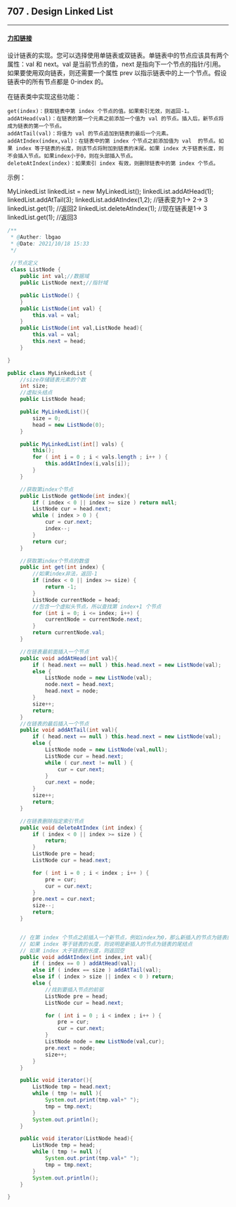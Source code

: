 ## 707 . Design Linked List

------

#### [力扣链接](https://leetcode-cn.com/problems/design-linked-list/)

设计链表的实现。您可以选择使用单链表或双链表。单链表中的节点应该具有两个属性：val 和 next。val 是当前节点的值，next 是指向下一个节点的指针/引用。如果要使用双向链表，则还需要一个属性 prev 以指示链表中的上一个节点。假设链表中的所有节点都是 0-index 的。

在链表类中实现这些功能：

    get(index)：获取链表中第 index 个节点的值。如果索引无效，则返回-1。
    addAtHead(val)：在链表的第一个元素之前添加一个值为 val 的节点。插入后，新节点将成为链表的第一个节点。
    addAtTail(val)：将值为 val 的节点追加到链表的最后一个元素。
    addAtIndex(index,val)：在链表中的第 index 个节点之前添加值为 val  的节点。如果 index 等于链表的长度，则该节点将附加到链表的末尾。如果 index 大于链表长度，则不会插入节点。如果index小于0，则在头部插入节点。
    deleteAtIndex(index)：如果索引 index 有效，则删除链表中的第 index 个节点。

 

示例：

MyLinkedList linkedList = new MyLinkedList();
linkedList.addAtHead(1);
linkedList.addAtTail(3);
linkedList.addAtIndex(1,2);   //链表变为1-> 2-> 3
linkedList.get(1);            //返回2
linkedList.deleteAtIndex(1);  //现在链表是1-> 3
linkedList.get(1);            //返回3

```java
/**
 * @Auther: lbgao
 * @Date: 2021/10/18 15:33
 */
 
 //节点定义
 class ListNode {
    public int val;//数据域
    public ListNode next;//指针域

    public ListNode() {
    }
    public ListNode(int val) {
        this.val = val;
    }
    public ListNode(int val,ListNode head){
        this.val = val;
        this.next = head;
    }

}

public class MyLinkedList {
    //size存储链表元素的个数
    int size;
    //虚拟头结点
    public ListNode head;

    public MyLinkedList(){
        size = 0;
        head = new ListNode(0);
    }

    public MyLinkedList(int[] vals) {
        this();
        for ( int i = 0 ; i < vals.length ; i++ ) {
            this.addAtIndex(i,vals[i]);
        }
    }

    //获取第index个节点
    public ListNode getNode(int index){
        if ( index < 0 || index >= size ) return null;
        ListNode cur = head.next;
        while ( index > 0 ) {
            cur = cur.next;
            index--;
        }
        return cur;
    }

    //获取第index个节点的数值
    public int get(int index) {
        //如果index非法，返回-1
        if (index < 0 || index >= size) {
            return -1;
        }
        ListNode currentNode = head;
        //包含一个虚拟头节点，所以查找第 index+1 个节点
        for (int i = 0; i <= index; i++) {
            currentNode = currentNode.next;
        }
        return currentNode.val;
    }

    //在链表最前面插入一个节点
    public void addAtHead(int val){
        if ( head.next == null ) this.head.next = new ListNode(val);
        else {
            ListNode node = new ListNode(val);
            node.next = head.next;
            head.next = node;
        }
        size++;
        return;
    }
    //在链表的最后插入一个节点
    public void addAtTail(int val){
        if ( head.next == null ) this.head.next = new ListNode(val);
        else {
            ListNode node = new ListNode(val,null);
            ListNode cur = head.next;
            while ( cur.next != null ) {
                cur = cur.next;
            }
            cur.next = node;
        }
        size++;
        return;
    }

    //在链表删除指定索引节点
    public void deleteAtIndex (int index) {
        if ( index < 0 || index >= size ) {
            return;
        }
        ListNode pre = head;
        ListNode cur = head.next;

        for ( int i = 0 ; i < index ; i++ ) {
            pre = cur;
            cur = cur.next;
        }
        pre.next = cur.next;
        size--;
        return;
    }


    // 在第 index 个节点之前插入一个新节点，例如index为0，那么新插入的节点为链表的新头节点。
    // 如果 index 等于链表的长度，则说明是新插入的节点为链表的尾结点
    // 如果 index 大于链表的长度，则返回空
    public void addAtIndex(int index,int val){
        if ( index == 0 ) addAtHead(val);
        else if ( index == size ) addAtTail(val);
        else if ( index > size || index < 0 ) return;
        else {
            //找到要插入节点的前驱
            ListNode pre = head;
            ListNode cur = head.next;

            for ( int i = 0 ; i < index ; i++ ) {
                pre = cur;
                cur = cur.next;
            }
            ListNode node = new ListNode(val,cur);
            pre.next = node;
            size++;
        }
    }

    public void iterator(){
        ListNode tmp = head.next;
        while ( tmp != null ){
            System.out.print(tmp.val+" ");
            tmp = tmp.next;
        }
        System.out.println();
    }

    public void iterator(ListNode head){
        ListNode tmp = head;
        while ( tmp != null ){
            System.out.print(tmp.val+" ");
            tmp = tmp.next;
        }
        System.out.println();
    }

}
```